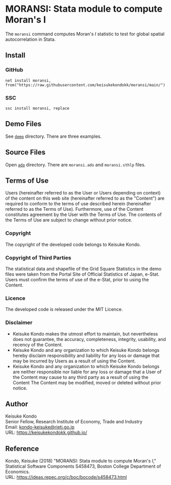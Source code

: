 # MORANSI: Stata module to compute Moran's I

The `moransi` command computes Moran's $I$ statistic to test for global spatial autocorrelation in Stata.

## Install

### GitHub

```
net install moransi, from("https://raw.githubusercontent.com/keisukekondokk/moransi/main/")
```

### SSC

```
ssc install moransi, replace
```

## Demo Files
See [`demo`](./demo) directory. There are three examples.

## Source Files
Open [`ado`](./ado) directory. There are `moransi.ado` and `moransi.sthlp` files. 

## Terms of Use
Users (hereinafter referred to as the User or Users depending on context) of the content on this web site (hereinafter referred to as the "Content") are required to conform to the terms of use described herein (hereinafter referred to as the Terms of Use). Furthermore, use of the Content constitutes agreement by the User with the Terms of Use. The contents of the Terms of Use are subject to change without prior notice.

### Copyright
The copyright of the developed code belongs to Keisuke Kondo.

### Copyright of Third Parties
The statistical data and shapefile of the Grid Square Statistics in the demo files were taken from the Portal Site of Official Statistics of Japan, e-Stat. Users must confirm the terms of use of the e-Stat, prior to using the Content.

### Licence
The developed code is released under the MIT Licence.

### Disclaimer 
- Keisuke Kondo makes the utmost effort to maintain, but nevertheless does not guarantee, the accuracy, completeness, integrity, usability, and recency of the Content.
- Keisuke Kondo and any organization to which Keisuke Kondo belongs hereby disclaim responsibility and liability for any loss or damage that may be incurred by Users as a result of using the Content. 
- Keisuke Kondo and any organization to which Keisuke Kondo belongs are neither responsible nor liable for any loss or damage that a User of the Content may cause to any third party as a result of using the Content
The Content may be modified, moved or deleted without prior notice.

## Author
Keisuke Kondo  
Senior Fellow, Research Institute of Economy, Trade and Industry  
Email: kondo-keisuke@rieti.go.jp  
URL: https://keisukekondokk.github.io/  

## Reference
Kondo, Keisuke (2018) "MORANSI: Stata module to compute Moran's $I$," Statistical Software Components S458473, Boston College Department of Economics.  
URL: https://ideas.repec.org/c/boc/bocode/s458473.html  
